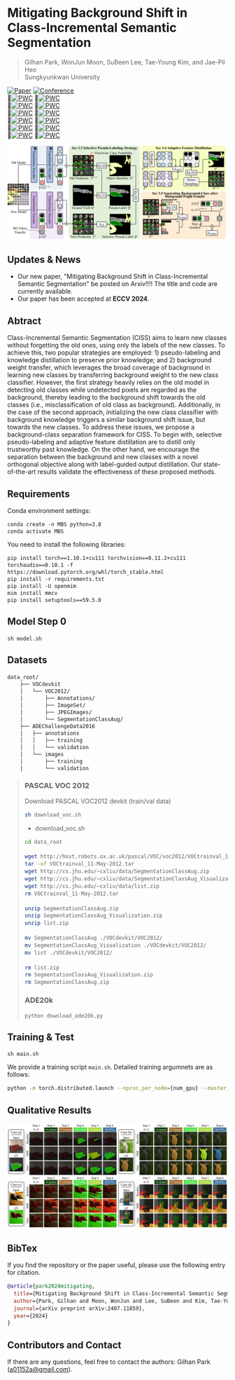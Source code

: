 # Mitigating Background Shift in Class-Incremental Semantic Segmentation

> Gilhan Park, WonJun Moon, SuBeen Lee, Tae-Young Kim, and Jae-Pil Heo <br>
> Sungkyunkwan University

[![Paper](https://img.shields.io/badge/arXiv-2407.11859-brightgreen)](https://arxiv.org/abs/2407.11859)
[![Conference](https://img.shields.io/badge/ECCV-2024-blue)](https://eccv2024.ecva.net/)<br>
🥇[![PWC](https://img.shields.io/endpoint.svg?url=https://paperswithcode.com/badge/mitigating-background-shift-in-class/overlapped-100-10-on-ade20k)](https://paperswithcode.com/sota/overlapped-100-10-on-ade20k?p=mitigating-background-shift-in-class)
🥇[![PWC](https://img.shields.io/endpoint.svg?url=https://paperswithcode.com/badge/mitigating-background-shift-in-class/overlapped-100-50-on-ade20k)](https://paperswithcode.com/sota/overlapped-100-50-on-ade20k?p=mitigating-background-shift-in-class)<br>
🥇[![PWC](https://img.shields.io/endpoint.svg?url=https://paperswithcode.com/badge/mitigating-background-shift-in-class/overlapped-100-5-on-ade20k)](https://paperswithcode.com/sota/overlapped-100-5-on-ade20k?p=mitigating-background-shift-in-class)
🥇[![PWC](https://img.shields.io/endpoint.svg?url=https://paperswithcode.com/badge/mitigating-background-shift-in-class/overlapped-50-50-on-ade20k)](https://paperswithcode.com/sota/overlapped-50-50-on-ade20k?p=mitigating-background-shift-in-class)<br>
🥇[![PWC](https://img.shields.io/endpoint.svg?url=https://paperswithcode.com/badge/mitigating-background-shift-in-class/overlapped-10-1-on-pascal-voc-2012)](https://paperswithcode.com/sota/overlapped-10-1-on-pascal-voc-2012?p=mitigating-background-shift-in-class)
🥇[![PWC](https://img.shields.io/endpoint.svg?url=https://paperswithcode.com/badge/mitigating-background-shift-in-class/disjoint-15-5-on-pascal-voc-2012)](https://paperswithcode.com/sota/disjoint-15-5-on-pascal-voc-2012?p=mitigating-background-shift-in-class)<br>
🥇[![PWC](https://img.shields.io/endpoint.svg?url=https://paperswithcode.com/badge/mitigating-background-shift-in-class/overlapped-5-3-on-pascal-voc-2012)](https://paperswithcode.com/sota/overlapped-5-3-on-pascal-voc-2012?p=mitigating-background-shift-in-class)
🥇[![PWC](https://img.shields.io/endpoint.svg?url=https://paperswithcode.com/badge/mitigating-background-shift-in-class/disjoint-19-1-on-pascal-voc-2012)](https://paperswithcode.com/sota/disjoint-19-1-on-pascal-voc-2012?p=mitigating-background-shift-in-class)<br>
🥇[![PWC](https://img.shields.io/endpoint.svg?url=https://paperswithcode.com/badge/mitigating-background-shift-in-class/overlapped-19-1-on-pascal-voc-2012)](https://paperswithcode.com/sota/overlapped-19-1-on-pascal-voc-2012?p=mitigating-background-shift-in-class)
🥇[![PWC](https://img.shields.io/endpoint.svg?url=https://paperswithcode.com/badge/mitigating-background-shift-in-class/overlapped-15-5-on-pascal-voc-2012)](https://paperswithcode.com/sota/overlapped-15-5-on-pascal-voc-2012?p=mitigating-background-shift-in-class)<br>
🥇[![PWC](https://img.shields.io/endpoint.svg?url=https://paperswithcode.com/badge/mitigating-background-shift-in-class/overlapped-15-1-on-pascal-voc-2012)](https://paperswithcode.com/sota/overlapped-15-1-on-pascal-voc-2012?p=mitigating-background-shift-in-class)
🥇[![PWC](https://img.shields.io/endpoint.svg?url=https://paperswithcode.com/badge/mitigating-background-shift-in-class/disjoint-15-1-on-pascal-voc-2012)](https://paperswithcode.com/sota/disjoint-15-1-on-pascal-voc-2012?p=mitigating-background-shift-in-class)

![main_figure](./fig/Main_Figure.png)

## Updates & News
- Our new paper, "Mitigating Background Shift in Class-Incremental Semantic Segmentation" be posted on Arxiv!!!! The title and code are currently available.
- Our paper has been accepted at **ECCV 2024**.

## Abtract
Class-Incremental Semantic Segmentation (CISS) aims to learn new classes without forgetting the old ones, using only the labels of the new classes. To achieve this, two popular strategies are employed: 1) pseudo-labeling and knowledge distillation to preserve prior knowledge; and 2) background weight transfer, which leverages the broad coverage of background in learning new classes by transferring background weight to the new class classifier. However, the first strategy heavily relies on the old model in detecting old classes while undetected pixels are regarded as the background, thereby leading to the background shift towards the old classes (i.e., misclassification of old class as background). Additionally, in the case of the second approach, initializing the new class classifier with background knowledge triggers a similar background shift issue, but towards the new classes. To address these issues, we propose a background-class separation framework for CISS. To begin with, selective pseudo-labeling and adaptive feature distillation are to distill only trustworthy past knowledge. On the other hand, we encourage the separation between the background and new classes with a novel orthogonal objective along with label-guided output distillation. Our state-of-the-art results validate the effectiveness of these proposed methods.
## Requirements
Conda environment settings:
```
conda create -n MBS python=3.8
conda activate MBS
```
You need to install the following libraries:
```
pip install torch==1.10.1+cu111 torchvision==0.11.2+cu111 torchaudio==0.10.1 -f https://download.pytorch.org/whl/torch_stable.html
pip install -r requirements.txt
pip install -U openmim
mim install mmcv
pip install setuptools==59.5.0
```

## Model Step 0 
```
sh model.sh
```
## Datasets
```
data_root/
    ├── VOCdevkit
    │   └── VOC2012/
    │       ├── Annotations/
    │       ├── ImageSet/
    │       ├── JPEGImages/
    │       └── SegmentationClassAug/
    ├── ADEChallengeData2016
    │   ├── annotations
    │   │   ├── training
    │   │   └── validation
    │   └── images
    │       ├── training
    │       └── validation
```
> ### PASCAL VOC 2012
> Download PASCAL VOC2012 devkit (train/val data)
> ``` bash
> sh download_voc.sh
> ```
> - download_voc.sh
> ```bash
>cd data_root
>
>wget http://host.robots.ox.ac.uk/pascal/VOC/voc2012/VOCtrainval_11-May-2012.tar
>tar -xf VOCtrainval_11-May-2012.tar
>wget http://cs.jhu.edu/~cxliu/data/SegmentationClassAug.zip
>wget http://cs.jhu.edu/~cxliu/data/SegmentationClassAug_Visualization.zip
>wget http://cs.jhu.edu/~cxliu/data/list.zip
>rm VOCtrainval_11-May-2012.tar
>
>unzip SegmentationClassAug.zip
>unzip SegmentationClassAug_Visualization.zip
>unzip list.zip
>
>mv SegmentationClassAug ./VOCdevkit/VOC2012/
>mv SegmentationClassAug_Visualization ./VOCdevkit/VOC2012/
>mv list ./VOCdevkit/VOC2012/
>
>rm list.zip
>rm SegmentationClassAug_Visualization.zip
>rm SegmentationClassAug.zip
> ```
> ### ADE20k
> ```
> python download_ade20k.py
> ```

## Training & Test
```
sh main.sh
```
We provide a training script ``main.sh``. Detailed training argumnets are as follows:
```sh
python -m torch.distributed.launch --nproc_per_node={num_gpu} --master_port={port} main.py --config ./configs/voc.yaml --log {your_log_name}
```

## Qualitative Results
![Qualitative_Result](./fig/Qualitative_Results.png)

## BibTex
If you find the repository or the paper useful, please use the following entry for citation.
````BibTeX
@article{park2024mitigating,
  title={Mitigating Background Shift in Class-Incremental Semantic Segmentation},
  author={Park, Gilhan and Moon, WonJun and Lee, SuBeen and Kim, Tae-Young and Heo, Jae-Pil},
  journal={arXiv preprint arXiv:2407.11859},
  year={2024}
}
````

## Contributors and Contact
If there are any questions, feel free to contact the authors: Gilhan Park (a01152a@gmail.com).
